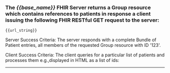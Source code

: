 ### The *{{base_name}}* FHIR Server returns a Group resource which contains references to patients in response a client issuing the following FHIR RESTful GET request to the server:

    {{url_string}}

Server Success Criteria: The server responds with a complete Bundle of Patient entries, all members of the requested Group resource with ID '123'.

Client Success Criteria: The client queries for a particular list of patients and processes them e.g.,displayed in HTML as a list of ids:

---
